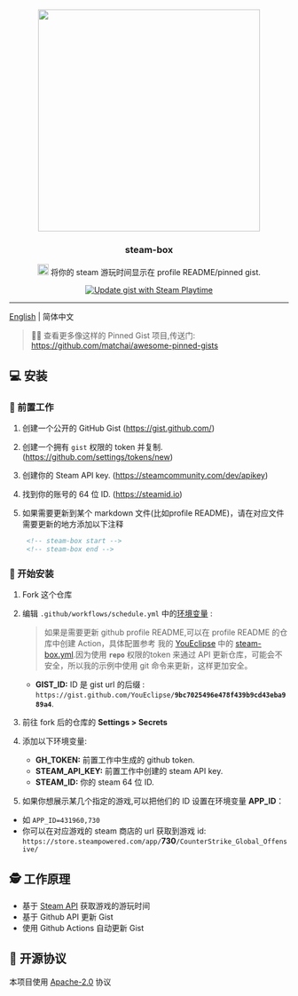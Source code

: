 # 


<p align="center">
  <img width="400" src="https://user-images.githubusercontent.com/8252317/83969719-1675be80-a904-11ea-8776-92342421e4ee.png">
  <h3 align="center">steam-box</h3>
  <p align="center"><img width="20" height="20" src="https://store.steampowered.com/favicon.ico"></img> 将你的 steam 游玩时间显示在 profile README/pinned gist. </p>
  
   <p align="center">
    <a href="https://github.com/YouEclipse/steam-box/workflows/Update%20gist%20with%20Steam%20Playtime/badge.svg"><img src="https://github.com/YouEclipse/steam-box/workflows/Update%20gist%20with%20Steam%20Playtime/badge.svg" alt="Update gist with Steam Playtime"></a>
  </p>
</p>

---
[English](./README.md) | 简体中文



> 📌✨ 查看更多像这样的 Pinned Gist 项目,传送门:  https://github.com/matchai/awesome-pinned-gists



## 💻 安装

### 🎒 前置工作

1. 创建一个公开的 GitHub Gist (https://gist.github.com/)
1. 创建一个拥有 `gist` 权限的 token 并复制. (https://github.com/settings/tokens/new)
1. 创建你的 Steam  API key. (https://steamcommunity.com/dev/apikey)
1. 找到你的账号的 64 位 ID. (https://steamid.io)
1. 如果需要更新到某个 markdown 文件(比如profile README)，请在对应文件需要更新的地方添加以下注释

   ```markdown
    <!-- steam-box start -->
    <!-- steam-box end -->
   ```

### 🚀 开始安装

1. Fork 这个仓库
1. 编辑  `.github/workflows/schedule.yml` 中的[环境变量](https://github.com/YouEclipse/steam-box/actions/runs/126970182/workflow#L17-L19) :

    > 如果是需要更新 github profile README,可以在 profile README 的仓库中创建 Action，具体配置参考 我的 [YouEclipse](https://github.com/YouEclipse/YouEclipse) 中的 [steam-box.yml](https://github.com/YouEclipse/YouEclipse/blob/master/.github/workflows/steam-box.yml).因为使用 **`repo`** 权限的token 来通过 API 更新仓库，可能会不安全，所以我的示例中使用 git 命令来更新，这样更加安全。

   - **GIST_ID:** ID 是 gist url 的后缀 : `https://gist.github.com/YouEclipse/`**`9bc7025496e478f439b9cd43eba989a4`**.

3. 前往 fork 后的仓库的 **Settings > Secrets**
4. 添加以下环境变量:

   - **GH_TOKEN:** 前置工作中生成的 github token.
   - **STEAM_API_KEY:** 前置工作中创建的 steam API key. 
   - **STEAM_ID:** 你的 steam 64 位 ID. 
5. 如果你想展示某几个指定的游戏,可以把他们的 ID 设置在环境变量 **APP_ID**：
  - 如 `APP_ID=431960,730`
  - 你可以在对应游戏的 steam 商店的 url 获取到游戏 id: `https://store.steampowered.com/app/`**730**`/CounterStrike_Global_Offensive/`
  
## 🕵️ 工作原理
- 基于 [Steam API](https://partner.steamgames.com/doc/webapi)  获取游戏的游玩时间
- 基于 Github API 更新 Gist
- 使用 Github Actions 自动更新 Gist  

## 📄  开源协议
本项目使用 [Apache-2.0](./LICENSE) 协议